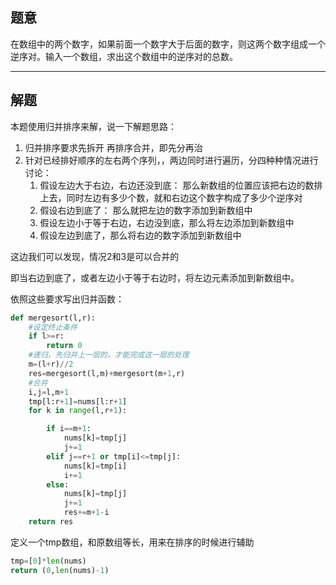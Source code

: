 ## 题意

在数组中的两个数字，如果前面一个数字大于后面的数字，则这两个数字组成一个逆序对。输入一个数组，求出这个数组中的逆序对的总数。

---
## 解题

本题使用归并排序来解，说一下解题思路：
1. 归并排序要求先拆开 再排序合并，即先分再治
2. 针对已经排好顺序的左右两个序列，，两边同时进行遍历，分四种种情况进行讨论：
	1. 假设左边大于右边，右边还没到底： 那么新数组的位置应该把右边的数排上去，同时左边有多少个数，就和右边这个数字构成了多少个逆序对
	2. 假设右边到底了： 那么就把左边的数字添加到新数组中
	3. 假设左边小于等于右边，右边没到底，那么将左边添加到新数组中
	4. 假设左边到底了，那么将右边的数字添加到新数组中

这边我们可以发现，情况2和3是可以合并的

即当右边到底了，或者左边小于等于右边时，将左边元素添加到新数组中。

依照这些要求写出归并函数：
```python
def mergesort(l,r):
	#设定终止条件
	if l>=r:
		return 0
	#递归，先归并上一层的，才能完成这一层的处理
	m=(l+r)//2
	res=mergesort(l,m)+mergesort(m+1,r)
	#合并
	i,j=l,m+1
	tmp[l:r+1]=nums[l:r+1]
	for k in range(l,r+1):

		if i==m+1:
			nums[k]=tmp[j]
			j+=1
		elif j==r+1 or tmp[i]<=tmp[j]:
			nums[k]=tmp[i]
			i+=1
		else:
			nums[k]=tmp[j]
			j+=1
			res+=m+1-i
	return res	
```

定义一个tmp数组，和原数组等长，用来在排序的时候进行辅助

```python
tmp=[0]*len(nums)
return (0,len(nums)-1)
```